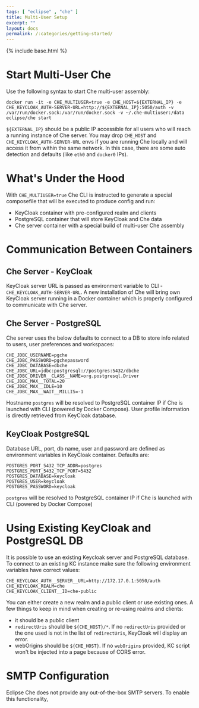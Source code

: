 ```yaml
---
tags: [ "eclipse" , "che" ]
title: Multi-User Setup
excerpt: ""
layout: docs
permalink: /:categories/getting-started/
---
```

{% include base.html %}

# Start Multi-User Che

Use the following syntax to start Che multi-user assembly:

`
docker run -it -e CHE_MULTIUSER=true -e CHE_HOST=${EXTERNAL_IP} -e CHE_KEYCLOAK_AUTH-SERVER-URL=http://${EXTERNAL_IP}:5050/auth -v /var/run/docker.sock:/var/run/docker.sock -v ~/.che-multiuser:/data eclipse/che start
`

`${EXTERNAL_IP}` should be a public IP accessible for all users who will reach a running instance of Che server. You may drop `CHE_HOST` and `CHE_KEYCLOAK_AUTH-SERVER-URL` envs if you are running Che locally and will access it from within the same network. In this case, there are some auto detection and defaults (like `eth0` and `docker0` IPs).

# What's Under the Hood

With `CHE_MULTIUSER=true` Che CLI is instructed to generate a special composefile that will be executed to produce config and run:

* KeyCloak container with pre-configured realm and clients
* PostgreSQL container that will store KeyCloak and Che data
* Che server container with a special build of multi-user Che assembly

# Communication Between Containers

## Che Server - KeyCloak

KeyCloak server URL is passed as environment variable to CLI -  `CHE_KEYCLOAK_AUTH-SERVER-URL`. A new installation of Che will bring own KeyCloak server running in a Docker container which is properly configured to communicate with Che server.

## Che Server - PostgreSQL

Che server uses the below defaults to connect to a DB to store info related to users, user preferences and workspaces:

```
CHE_JDBC_USERNAME=pgche
CHE_JDBC_PASSWORD=pgchepassword
CHE_JDBC_DATABASE=dbche
CHE_JDBC_URL=jdbc:postgresql://postgres:5432/dbche
CHE_JDBC_DRIVER__CLASS__NAME=org.postgresql.Driver
CHE_JDBC_MAX__TOTAL=20
CHE_JDBC_MAX__IDLE=10
CHE_JDBC_MAX__WAIT__MILLIS=-1
```

Hostname `postgres` will be resolved to PostgreSQL container IP if Che is launched with CLI (powered by Docker Compose). User profile information is directly retrieved from KeyCloak database.


## KeyCloak PostgreSQL

Database URL, port, db name, user and password are defined as environment variables in KeyCloak container. Defaults are:

```
POSTGRES_PORT_5432_TCP_ADDR=postgres
POSTGRES_PORT_5432_TCP_PORT=5432
POSTGRES_DATABASE=keycloak
POSTGRES_USER=keycloak
POSTGRES_PASSWORD=keycloak
```

`postgres` will be resolved to PostgreSQL container IP if Che is launched with CLI (powered by Docker Compose)


# Using Existing KeyCloak and PostgreSQL DB

It is possible to use an existing Keycloak server and PostgreSQL database. To connect to an existing KC instance make sure the following environment variables have correct values:


```
CHE_KEYCLOAK_AUTH__SERVER__URL=http://172.17.0.1:5050/auth
CHE_KEYCLOAK_REALM=che
CHE_KEYCLOAK_CLIENT__ID=che-public
```

You can either create a new realm and a public client or use existing ones. A few things to keep in mind when creating or re-using realms and clients:

* it should be a public client
* `redirectUris` should be `${CHE_HOST}/*`. If no `redirectUris` provided or the one used is not in the list of `redirectUris`, KeyCloak will display an error.
* webOrigins should be `${CHE_HOST}`. If no `webOrigins` provided, KC script won't be injected into a page because of CORS error.

# SMTP Configuration

Eclipse Che does not provide any out-of-the-box SMTP servers. To enable this functionality,
